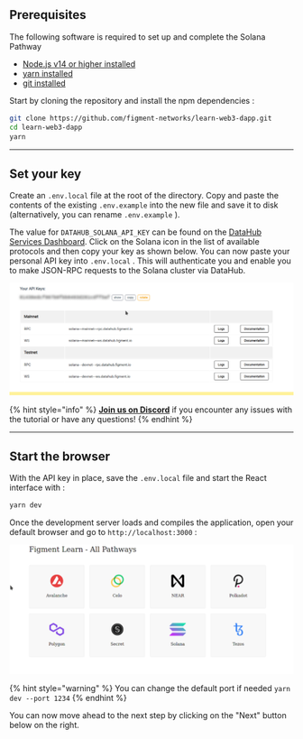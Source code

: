 # 

## Prerequisites

The following software is required to set up and complete the Solana Pathway

* [Node.js v14 or higher installed](https://nodejs.org/)
* [yarn installed](https://yarnpkg.com/getting-started/install)
* [git installed](https://git-scm.com/book/en/v2/Getting-Started-Installing-Git)

Start by cloning the repository and install the npm dependencies :

```bash
git clone https://github.com/figment-networks/learn-web3-dapp.git
cd learn-web3-dapp
yarn
```

---------------------------

## Set your key

Create an `.env.local` file at the root of the directory. Copy and paste the contents of the existing `.env.example` into the new file and save it to disk (alternatively, you can rename `.env.example` ).

The value for `DATAHUB_SOLANA_API_KEY` can be found on the [DataHub Services Dashboard](https://datahub.figment.io/services/solana). Click on the Solana icon in the list of available protocols and then copy your key as shown below. You can now paste your personal API key into `.env.local` . This will authenticate you and enable you to make JSON-RPC requests to the Solana cluster via DataHub.

![](../../../.gitbook/assets/solana-setup-00.gif)

{% hint style="info" %}
[**Join us on Discord**](https://discord.gg/fszyM7K) if you encounter any issues with the tutorial or have any questions!
{% endhint %}

---------------------------

## Start the browser

With the API key in place, save the `.env.local` file and start the React interface with :

```bash
yarn dev
```

Once the development server loads and compiles the application, open your default browser and go to `http://localhost:3000` :

![](../../../.gitbook/assets/pathway-home.gif)

{% hint style="warning" %}
You can change the default port if needed `yarn dev --port 1234`
{% endhint %}

You can now move ahead to the next step by clicking on the "Next" button below on the right.

